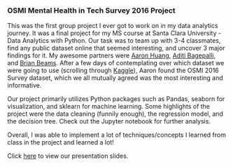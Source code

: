 ### OSMI Mental Health in Tech Survey 2016 Project

This was the first group project I ever got to work on in my data analytics journey. It was a final project for my MS course at Santa Clara University - Data Analytics with Python. Our task was to team up with 3-4 classmates, find any public dataset online that seemed interesting, and uncover 3 major findings for it. My awesome partners were [Aaron Huang](https://www.linkedin.com/in/aaron-huang-scu/), [Aditi Bagepalli](https://www.linkedin.com/in/aditibagepalli/), and [Brian Beams](https://www.linkedin.com/in/brimism/). After a few days of contemplating over which dataset we were going to use (scrolling through [Kaggle](https://www.kaggle.com/)), Aaron found the OSMI 2016 Survey dataset, which we all mutually agreed was the most interesting and informative.

Our project primarily utilizes Python packages such as Pandas, seaborn for visualization, and sklearn for machine learning. Some highlights of the project were the data cleaning (funnily enough), the regression model, and the decision tree. Check out the Jupyter notebook for further analysis.

Overall, I was able to implement a lot of techniques/concepts I learned from class in the project and learned a lot!

Click [here](https://docs.google.com/presentation/d/1bptm0tnY-efi9nXrIC0u8oaniwjNyZmMG4kg3KxuXWk/edit?usp=sharing) to view our presentation slides.

